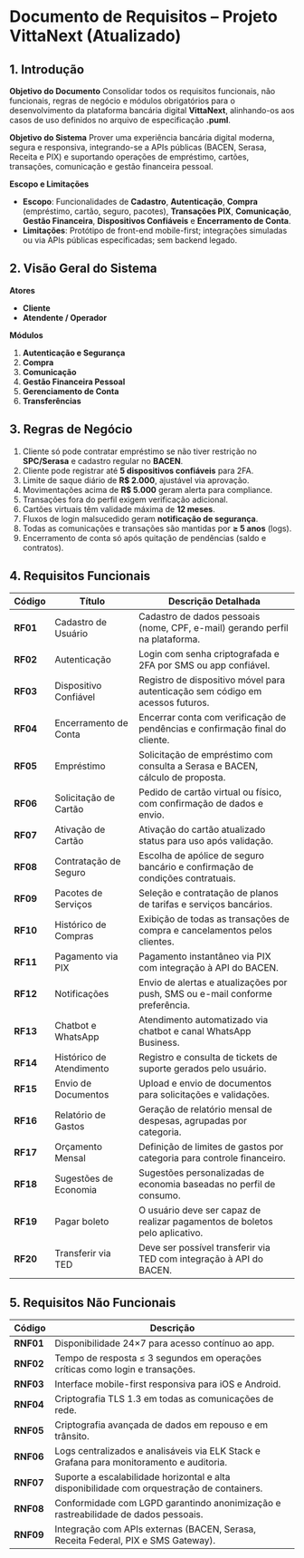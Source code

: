 # Documento de Requisitos – Projeto VittaNext (Atualizado)

## 1. Introdução

**Objetivo do Documento**
Consolidar todos os requisitos funcionais, não funcionais, regras de negócio e módulos obrigatórios para o desenvolvimento da plataforma bancária digital **VittaNext**, alinhando-os aos casos de uso definidos no arquivo de especificação **.puml**.

**Objetivo do Sistema**
Prover uma experiência bancária digital moderna, segura e responsiva, integrando-se a APIs públicas (BACEN, Serasa, Receita e PIX) e suportando operações de empréstimo, cartões, transações, comunicação e gestão financeira pessoal.

**Escopo e Limitações**

- **Escopo**: Funcionalidades de **Cadastro**, **Autenticação**, **Compra** (empréstimo, cartão, seguro, pacotes), **Transações PIX**, **Comunicação**, **Gestão Financeira**, **Dispositivos Confiáveis** e **Encerramento de Conta**.
- **Limitações**: Protótipo de front-end mobile-first; integrações simuladas ou via APIs públicas especificadas; sem backend legado.

## 2. Visão Geral do Sistema

**Atores**

- **Cliente**
- **Atendente / Operador**

**Módulos**

1. **Autenticação e Segurança**
2. **Compra**
3. **Comunicação**
4. **Gestão Financeira Pessoal**
5. **Gerenciamento de Conta**
6. **Transferências**

## 3. Regras de Negócio

1. Cliente só pode contratar empréstimo se não tiver restrição no **SPC/Serasa** e cadastro regular no **BACEN**.
2. Cliente pode registrar até **5 dispositivos confiáveis** para 2FA.
3. Limite de saque diário de **R$ 2.000**, ajustável via aprovação.
4. Movimentações acima de **R$ 5.000** geram alerta para compliance.
5. Transações fora do perfil exigem verificação adicional.
6. Cartões virtuais têm validade máxima de **12 meses**.
7. Fluxos de login malsucedido geram **notificação de segurança**.
8. Todas as comunicações e transações são mantidas por **≥ 5 anos** (logs).
9. Encerramento de conta só após quitação de pendências (saldo e contratos).

## 4. Requisitos Funcionais

| Código   | Título                   | Descrição Detalhada                                          |
| -------- | ------------------------ | ------------------------------------------------------------ |
| **RF01** | Cadastro de Usuário      | Cadastro de dados pessoais (nome, CPF, e-mail) gerando perfil na plataforma. |
| **RF02** | Autenticação             | Login com senha criptografada e 2FA por SMS ou app confiável. |
| **RF03** | Dispositivo Confiável    | Registro de dispositivo móvel para autenticação sem código em acessos futuros. |
| **RF04** | Encerramento de Conta    | Encerrar conta com verificação de pendências e confirmação final do cliente. |
| **RF05** | Empréstimo               | Solicitação de empréstimo com consulta a Serasa e BACEN, cálculo de proposta. |
| **RF06** | Solicitação de Cartão    | Pedido de cartão virtual ou físico, com confirmação de dados e envio. |
| **RF07** | Ativação de Cartão       | Ativação do cartão atualizado status para uso após validação. |
| **RF08** | Contratação de Seguro    | Escolha de apólice de seguro bancário e confirmação de condições contratuais. |
| **RF09** | Pacotes de Serviços      | Seleção e contratação de planos de tarifas e serviços bancários. |
| **RF10** | Histórico de Compras     | Exibição de todas as transações de compra e cancelamentos pelos clientes. |
| **RF11** | Pagamento via PIX        | Pagamento instantâneo via PIX com integração à API do BACEN. |
| **RF12** | Notificações             | Envio de alertas e atualizações por push, SMS ou e-mail conforme preferência. |
| **RF13** | Chatbot e WhatsApp       | Atendimento automatizado via chatbot e canal WhatsApp Business. |
| **RF14** | Histórico de Atendimento | Registro e consulta de tickets de suporte gerados pelo usuário. |
| **RF15** | Envio de Documentos      | Upload e envio de documentos para solicitações e validações. |
| **RF16** | Relatório de Gastos      | Geração de relatório mensal de despesas, agrupadas por categoria. |
| **RF17** | Orçamento Mensal         | Definição de limites de gastos por categoria para controle financeiro. |
| **RF18** | Sugestões de Economia    | Sugestões personalizadas de economia baseadas no perfil de consumo. |
| **RF19** | Pagar boleto             | O usuário deve ser capaz de realizar pagamentos de boletos pelo aplicativo. |
| **RF20** | Transferir via TED       | Deve ser possível transferir via TED com integração à API do BACEN. |

## 5. Requisitos Não Funcionais

| Código    | Descrição                                                    |
| --------- | ------------------------------------------------------------ |
| **RNF01** | Disponibilidade 24×7 para acesso contínuo ao app.            |
| **RNF02** | Tempo de resposta ≤ 3 segundos em operações críticas como login e transações. |
| **RNF03** | Interface mobile-first responsiva para iOS e Android.        |
| **RNF04** | Criptografia TLS 1.3 em todas as comunicações de rede.       |
| **RNF05** | Criptografia avançada de dados em repouso e em trânsito.     |
| **RNF06** | Logs centralizados e analisáveis via ELK Stack e Grafana para monitoramento e auditoria. |
| **RNF07** | Suporte a escalabilidade horizontal e alta disponibilidade com orquestração de containers. |
| **RNF08** | Conformidade com LGPD garantindo anonimização e rastreabilidade de dados pessoais. |
| **RNF09** | Integração com APIs externas (BACEN, Serasa, Receita Federal, PIX e SMS Gateway). |
